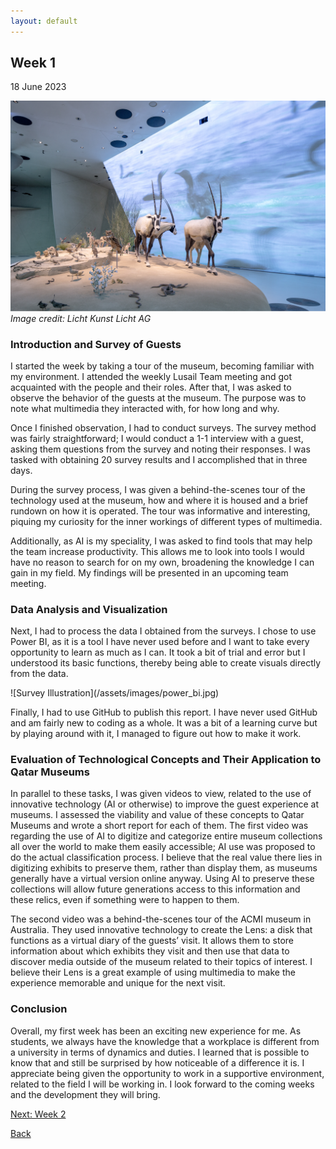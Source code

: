 ```yaml
---
layout: default
---
```


## Week 1
18 June 2023

![National Museum of Qatar](/assets/images/nmoq_2.jpg)
*Image credit: Licht Kunst Licht AG*

### Introduction and Survey of Guests
I started the week by taking a tour of the museum, becoming familiar with my environment. I attended the weekly Lusail Team meeting and got acquainted with the people and their roles. After that, I was asked to observe the behavior of the guests at the museum. The purpose was to note what multimedia they interacted with, for how long and why.

Once I finished observation, I had to conduct surveys. The survey method was fairly straightforward; I would conduct a 1-1 interview with a guest, asking them questions from the survey and noting their responses. I was tasked with obtaining 20 survey results and I accomplished that in three days.

During the survey process, I was given a behind-the-scenes tour of the technology used at the museum, how and where it is housed and a brief rundown on how it is operated. The tour was informative and interesting, piquing my curiosity for the inner workings of different types of multimedia.

Additionally, as AI is my speciality, I was asked to find tools that may help the team increase productivity. This allows me to look into tools I would have no reason to search for on my own, broadening the knowledge I can gain in my field. My findings will be presented in an upcoming team meeting.

### Data Analysis and Visualization
Next, I had to process the data I obtained from the surveys. I chose to use Power BI, as it is a tool I have never used before and I want to take every opportunity to learn as much as I can. It took a bit of trial and error but I understood its basic functions, thereby being able to create visuals directly from the data.

<img align="right">
![Survey Illustration](/assets/images/power_bi.jpg)
</img>

Finally, I had to use GitHub to publish this report. I have never used GitHub and am fairly new to coding as a whole. It was a bit of a learning curve but by playing around with it, I managed to figure out how to make it work.

### Evaluation of Technological Concepts and Their Application to Qatar Museums
In parallel to these tasks, I was given videos to view, related to the use of innovative technology (AI or otherwise) to improve the guest experience at museums. I assessed the viability and value of these concepts to Qatar Museums and wrote a short report for each of them. The first video was regarding the use of AI to digitize and categorize entire museum collections all over the world to make them easily accessible; AI use was proposed to do the actual classification process. I believe that the real value there lies in digitizing exhibits to preserve them, rather than display them, as museums generally have a virtual version online anyway. Using AI to preserve these collections will allow future generations access to this information and these relics, even if something were to happen to them.

The second video was a behind-the-scenes tour of the ACMI museum in Australia. They used innovative technology to create the Lens: a disk that functions as a virtual diary of the guests’ visit. It allows them to store information about which exhibits they visit and then use that data to discover media outside of the museum related to their topics of interest. I believe their Lens is a great example of using multimedia to make the experience memorable and unique for the next visit.

### Conclusion
Overall, my first week has been an exciting new experience for me. As students, we always have the knowledge that a workplace is different from a university in terms of dynamics and duties. I learned that is possible to know that and still be surprised by how noticeable of a difference it is. I appreciate being given the opportunity to work in a supportive environment, related to the field I will be working in. I look forward to the coming weeks and the development they will bring.

  
[Next: Week 2](./another-page-2.html)

[Back](./)
